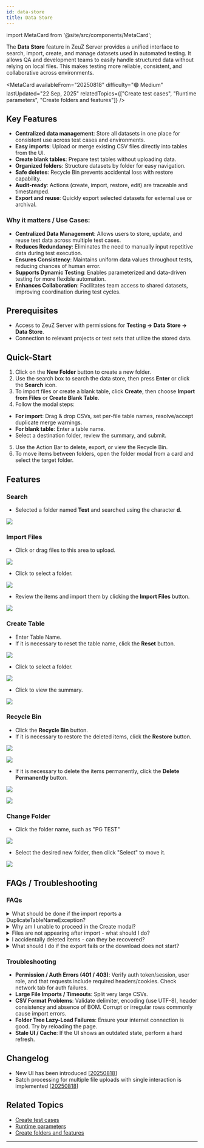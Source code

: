 ```yaml
---
id: data-store
title: Data Store
---
```


import MetaCard from '@site/src/components/MetaCard';

The **Data Store** feature in ZeuZ Server provides a unified interface to search, import, create, and manage datasets used in automated testing. It allows QA and development teams to easily handle structured data without relying on local files. This makes testing more reliable, consistent, and collaborative across environments.

<MetaCard
  availableFrom="20250818"
  difficulty="🟢 Medium"
  lastUpdated="22 Sep, 2025"
  relatedTopics={["Create test cases", "Runtime parameters", "Create folders and features"]}
/>

## Key Features
- **Centralized data management**: Store all datasets in one place for consistent use across test cases and environments.
- **Easy imports**: Upload or merge existing CSV files directly into tables from the UI.
- **Create blank tables**: Prepare test tables without uploading data.
- **Organized folders**: Structure datasets by folder for easy navigation.
- **Safe deletes**: Recycle Bin prevents accidental loss with restore capability.
- **Audit-ready**: Actions (create, import, restore, edit) are traceable and timestamped.
- **Export and reuse**: Quickly export selected datasets for external use or archival.

### Why it matters / Use Cases:

- **Centralized Data Management**: Allows users to store, update, and reuse test data across multiple test cases.
- **Reduces Redundancy**: Eliminates the need to manually input repetitive data during test execution.
- **Ensures Consistency**: Maintains uniform data values throughout tests, reducing chances of human error.
- **Supports Dynamic Testing**: Enables parameterized and data-driven testing for more flexible automation.
- **Enhances Collaboration**: Facilitates team access to shared datasets, improving coordination during test cycles.

## Prerequisites
- Access to ZeuZ Server with permissions for **Testing → Data Store → Data Store**.
- Connection to relevant projects or test sets that utilize the stored data.

## Quick-Start
1. Click on the **New Folder** button to create a new folder.
2. Use the search box to search the data store, then press **Enter** or click the **Search** icon.
3. To import files or create a blank table, click **Create**, then choose **Import from Files** or **Create Blank Table**.
4. Follow the modal steps:
  - **For import**: Drag & drop CSVs, set per-file table names, resolve/accept duplicate merge warnings.
  - **For blank table**: Enter a table name.
  - Select a destination folder, review the summary, and submit.
5. Use the Action Bar to delete, export, or view the Recycle Bin.
6. To move items between folders, open the folder modal from a card and select the target folder.

## Features
### Search
- Selected a folder named **Test** and searched using the character **d**.

![](/img/data-store/search-folder.png)

### Import Files
- Click or drag files to this area to upload.

![](/img/data-store/drag-files.png)

- Click to select a folder.

![](/img/data-store/choose-folder.png)

- Review the items and import them by clicking the **Import Files** button.

![](/img/data-store/import-files.png)

### Create Table
- Enter Table Name.
- If it is necessary to reset the table name, click the **Reset** button.

![](/img/data-store/table-name.png)

- Click to select a folder.

![](/img/data-store/table-folder.png)

- Click to view the summary.

![](/img/data-store/view-summary.png)

### Recycle Bin
- Click the **Recycle Bin** button.
- If it is necessary to restore the deleted items, click the **Restore** button.

![](/img/data-store/restore-button.png)

![](/img/data-store/restore-item.png)

- If it is necessary to delete the items permanently, click the **Delete Permanently** button.

![](/img/data-store/delete-restore.png)

![](/img/data-store/delete-permanently.png)

### Change Folder
- Click the folder name, such as "PG TEST"

![](/img/data-store/folder-name.png)

- Select the desired new folder, then click "Select" to move it.

![](/img/data-store/select-folder.png)

## FAQs / Troubleshooting
### FAQs

<details>
<summary>What should be done if the import reports a DuplicateTableNameException?</summary>

If duplicate table names are detected, the UI shows a merge warning. Rename the files to use unique table names or accept the merge. The import response displays error codes and file results.

</details>

<details>
<summary>Why am I unable to proceed in the Create modal?</summary>

Required fields, such as table names for imported files or blank table names, must be filled in. The modal validates these fields before enabling the **Next** or **Finish** button.

</details>

<details>
<summary>Files are not appearing after import - what should I do?</summary>

On success, the UI refreshes the datastore and folder queries. If files are still missing, check the destination folder filter, refresh or re-run the search, and verify the import status in the API response or server logs.

</details>

<details>
<summary>I accidentally deleted items - can they be recovered?</summary>

Yes, open the **Recycle Bin** and use **Restore**. If the items were permanently deleted, recovery is not possible through the UI.

</details>

<details>
<summary>What should I do if the export fails or the download does not start?</summary>

Confirm network connectivity and ensure the server successfully prepared the export. If the UI shows a message but the download does not start, check browser popup settings and the network response for errors.

</details>

### Troubleshooting

- **Permission / Auth Errors (401 / 403)**: Verify auth token/session, user role, and that requests include required headers/cookies. Check network tab for auth failures.
- **Large File Imports / Timeouts**: Split very large CSVs.
- **CSV Format Problems**: Validate delimiter, encoding (use UTF-8), header consistency and absence of BOM. Corrupt or irregular rows commonly cause import errors.
- **Folder Tree Lazy-Load Failures**: Ensure your internet connection is good. Try by reloading the page.
- **Stale UI / Cache**: If the UI shows an outdated state, perform a hard refresh.

## Changelog

- New UI has been introduced [[20250818](/blog/zeuz-platform-20250818/)]
- Batch processing for multiple file uploads with single interaction is implemented [[20250818](/blog/zeuz-platform-20250818/)]

## Related Topics

- [Create test cases](https://docs.zeuz.ai/docs/zeuz-server/testing/Test%20Case/create-test-cases/)
- [Runtime parameters](https://docs.zeuz.ai/docs/zeuz-server/testing/Deployments/runtime-parameters/)
- [Create folders and features](https://docs.zeuz.ai/docs/zeuz-server/testing/Test%20Case/create-folders-and-features/)

---